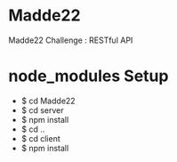 # Madde22
Madde22 Challenge : RESTful API

# node_modules Setup
  - $ cd Madde22
  - $ cd server
  - $ npm install
  - $ cd ..
  - $ cd client
  - $ npm install
